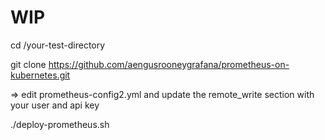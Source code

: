# WIP 
cd /your-test-directory  

git clone https://github.com/aengusrooneygrafana/prometheus-on-kubernetes.git  

=> edit prometheus-config2.yml and update the remote_write section with your user and api key  

./deploy-prometheus.sh  
